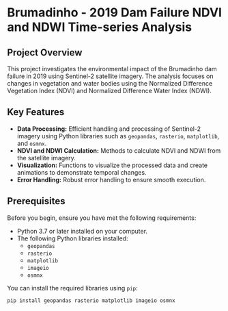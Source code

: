 # Brumadinho - 2019 Dam Failure NDVI and NDWI Time-series Analysis

## Project Overview
This project investigates the environmental impact of the Brumadinho dam failure in 2019 using Sentinel-2 satellite imagery. The analysis focuses on changes in vegetation and water bodies using the Normalized Difference Vegetation Index (NDVI) and Normalized Difference Water Index (NDWI).

## Key Features
- **Data Processing:** Efficient handling and processing of Sentinel-2 imagery using Python libraries such as `geopandas`, `rasterio`, `matplotlib`, and `osmnx`.
- **NDVI and NDWI Calculation:** Methods to calculate NDVI and NDWI from the satellite imagery.
- **Visualization:** Functions to visualize the processed data and create animations to demonstrate temporal changes.
- **Error Handling:** Robust error handling to ensure smooth execution.

## Prerequisites
Before you begin, ensure you have met the following requirements:
- Python 3.7 or later installed on your computer.
- The following Python libraries installed:
  - `geopandas`
  - `rasterio`
  - `matplotlib`
  - `imageio`
  - `osmnx`

You can install the required libraries using `pip`:
```bash
pip install geopandas rasterio matplotlib imageio osmnx

